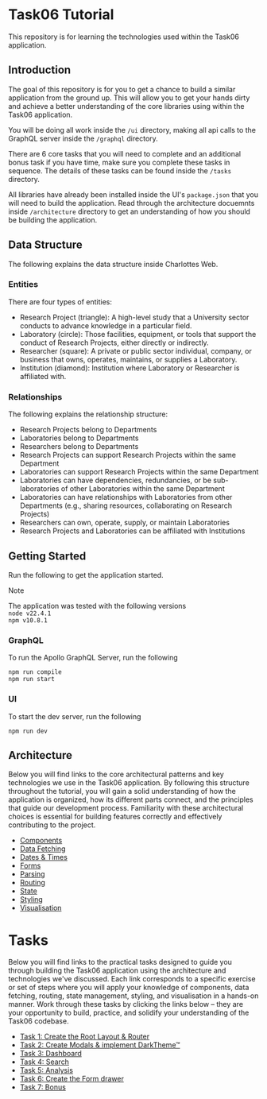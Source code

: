 # Task06 Tutorial

This repository is for learning the technologies used within the Task06 application.

## Introduction

The goal of this repository is for you to get a chance to build a similar application from the ground up. This will allow you to get your hands dirty and achieve a better understanding of the core libraries using within the Task06 application.

You will be doing all work inside the `/ui` directory, making all api calls to the GraphQL server inside the `/graphql` directory.

There are 6 core tasks that you will need to complete and an additional bonus task if you have time, make sure you complete these tasks in sequence. The details of these tasks can be found inside the `/tasks` directory.

All libraries have already been installed inside the UI's `package.json` that you will need to build the application. Read through the architecture docuemnts inside `/architecture` directory to get an understanding of how you should be building the application.

## Data Structure

The following explains the data structure inside Charlottes Web.

### Entities

There are four types of entities:

- Research Project (triangle): A high-level study that a University sector conducts to advance knowledge in a particular field.
- Laboratory (circle): Those facilities, equipment, or tools that support the conduct of Research Projects, either directly or indirectly.
- Researcher (square): A private or public sector individual, company, or business that owns, operates, maintains, or supplies a Laboratory.
- Institution (diamond): Institution where Laboratory or Researcher is affiliated with.

### Relationships

The following explains the relationship structure:

- Research Projects belong to Departments
- Laboratories belong to Departments
- Researchers belong to Departments
- Research Projects can support Research Projects within the same Department
- Laboratories can support Research Projects within the same Department
- Laboratories can have dependencies, redundancies, or be sub-laboratories of other Laboratories within the same Department
- Laboratories can have relationships with Laboratories from other Departments (e.g., sharing resources, collaborating on Research Projects)
- Researchers can own, operate, supply, or maintain Laboratories
- Research Projects and Laboratories can be affiliated with Institutions

## Getting Started

Run the following to get the application started.

> [!NOTE]
> The application was tested with the following versions<br/> `node v22.4.1`<br/> `npm v10.8.1`

### GraphQL

To run the Apollo GraphQL Server, run the following

```
npm run compile
npm run start
```

### UI

To start the dev server, run the following

```
npm run dev
```

## Architecture

Below you will find links to the core architectural patterns and key technologies we use in the Task06 application. By following this structure throughout the tutorial, you will gain a solid understanding of how the application is organized, how its different parts connect, and the principles that guide our development process. Familiarity with these architectural choices is essential for building features correctly and effectively contributing to the project.

- [Components](/architecture/components.md)
- [Data Fetching](/architecture/data-fetching.md.md)
- [Dates & Times](/architecture/dates-and-times.md)
- [Forms](/architecture/forms.md)
- [Parsing](/architecture/parsing.md)
- [Routing](/architecture/routing.md)
- [State](/architecture/state.md)
- [Styling](/architecture/styling.md)
- [Visualisation](/architecture/visualisation.md)

# Tasks

Below you will find links to the practical tasks designed to guide you through building the Task06 application using the architecture and technologies we've discussed. Each link corresponds to a specific exercise or set of steps where you will apply your knowledge of components, data fetching, routing, state management, styling, and visualisation in a hands-on manner. Work through these tasks by clicking the links below – they are your opportunity to build, practice, and solidify your understanding of the Task06 codebase.

- [Task 1: Create the Root Layout & Router](/tasks/task1.md)
- [Task 2: Create Modals & implement DarkTheme™](/tasks/task2.md)
- [Task 3: Dashboard](/tasks/task3.md)
- [Task 4: Search](/tasks/task4.md)
- [Task 5: Analysis](/tasks/task5.md)
- [Task 6: Create the Form drawer](/tasks/task6.md)
- [Task 7: Bonus](/tasks/task7.md)
